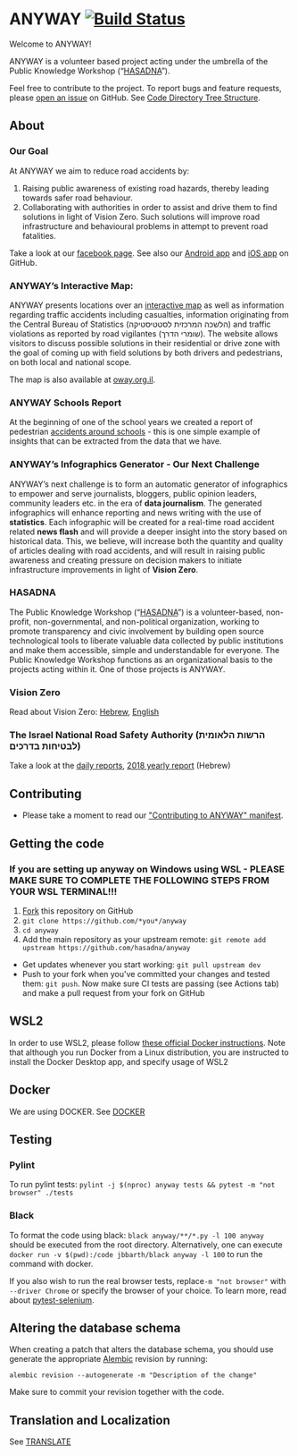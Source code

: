 ANYWAY [![Build Status](https://github.com/hasadna/anyway/workflows/Tests/badge.svg)](https://github.com/hasadna/anyway/actions?query=workflow%3ATests)
======

Welcome to ANYWAY!

ANYWAY is a volunteer based project acting under the umbrella of the Public Knowledge Workshop (“[HASADNA](https://www.hasadna.org.il/about-us/)”).

Feel free to contribute to the project. To report bugs and feature requests, please [open an issue](https://github.com/hasadna/anyway/issues) on GitHub. See [Code Directory Tree Structure](docs/CODE.md).


About
-----------------------

### Our Goal

At ANYWAY we aim to reduce road accidents by: 
1. Raising public awareness of existing road hazards, thereby leading towards safer road behaviour.
1. Collaborating with authorities in order to assist and drive them to find solutions in light of Vision Zero. Such solutions will improve road infrastructure and behavioural problems in attempt to prevent road fatalities.

Take a look at our [facebook page](https://www.facebook.com/anywayisrael). See also our [Android app](https://github.com/samuelregev/anywayAndroidApp/) and [iOS app](https://github.com/hasadna/Anyway-iOS/) on GitHub.


### ANYWAY’s Interactive Map:

ANYWAY presents locations over an [interactive map](https://www.anyway.co.il/) as well as information regarding traffic accidents including casualties, information originating from the Central Bureau of Statistics (הלשכה המרכזית לסטטיסטיקה) and traffic violations as reported by road vigilantes (שומרי הדרך). The website allows visitors to discuss possible solutions in their residential or drive zone with the goal of coming up with field solutions by both drivers and pedestrians, on both local and national scope.

The map is also available at [oway.org.il](https://www.oway.org.il/).


### ANYWAY Schools Report

At the beginning of one of the school years we created a report of pedestrian [accidents around schools](https://reports.anyway.co.il/accidents_around_schools) - this is one simple example of insights that can be extracted from the data that we have.


### ANYWAY’s Infographics Generator - Our Next Challenge

ANYWAY’s next challenge is to form an automatic generator of infographics to empower and serve journalists, bloggers, public opinion leaders, community leaders etc. in the era of **data journalism**. The generated infographics will enhance reporting and news writing with the use of **statistics**. Each infographic will be created for a real-time road accident related **news flash** and will provide a deeper insight into the story based on historical data. This, we believe, will increase both the quantity and quality of articles dealing with road accidents, and will result in raising public awareness and creating pressure on decision makers to initiate infrastructure improvements in light of **Vision Zero**.


### HASADNA

The Public Knowledge Workshop (“[HASADNA](https://www.hasadna.org.il/about-us/)”) is a volunteer-based, non-profit, non-governmental, and non-political organization, working to promote transparency and civic involvement by building open source technological tools to liberate valuable data collected by public institutions and make them accessible, simple and understandable for everyone.
The Public Knowledge Workshop functions as an organizational basis to the projects acting within it. One of those projects is ANYWAY.


### Vision Zero

Read about Vision Zero: [Hebrew](https://ecowiki.org.il/wiki/%D7%97%D7%96%D7%95%D7%9F_%D7%90%D7%A4%D7%A1_%D7%94%D7%A8%D7%95%D7%92%D7%99%D7%9D_%D7%91%D7%AA%D7%90%D7%95%D7%A0%D7%95%D7%AA_%D7%93%D7%A8%D7%9B%D7%99%D7%9D), [English](https://en.wikipedia.org/wiki/Vision_Zero) 


### The Israel National Road Safety Authority (הרשות הלאומית לבטיחות בדרכים)

Take a look at the [daily reports](https://www.gov.il/he/Departments/General/daily_report), [2018 yearly report](https://www.gov.il/BlobFolder/reports/trends_2018/he/research_megamot_2018.pdf) (Hebrew)


Contributing
-----------------------
* Please take a moment to read our ["Contributing to ANYWAY" manifest](docs/CONTRIBUTING.md).

## Getting the code

### If you are setting up anyway on Windows using WSL - PLEASE MAKE SURE TO COMPLETE THE FOLLOWING STEPS FROM YOUR WSL TERMINAL!!!

1. [Fork](https://github.com/hasadna/anyway/fork) this repository on GitHub
1. `git clone https://github.com/*you*/anyway`
1. `cd anyway`
1. Add the main repository as your upstream remote: `git remote add upstream https://github.com/hasadna/anyway`

* Get updates whenever you start working: `git pull upstream dev`
* Push to your fork when you've committed your changes and tested them: `git push`. Now make sure CI tests are passing (see Actions tab) and make a pull request from your fork on GitHub

## WSL2

In order to use WSL2, please follow [these official Docker instructions](https://docs.docker.com/desktop/windows/wsl/). Note that although you run Docker from a Linux distribution, you are instructed to install the Docker Desktop app, and specify usage of WSL2

## Docker
We are using DOCKER. See [DOCKER](docs/DOCKER.md)

## Testing
### Pylint
To run pylint tests: `pylint -j $(nproc) anyway tests && pytest -m "not browser" ./tests`
### Black
To format the code using black: `black anyway/**/*.py -l 100 anyway` should be executed from the root directory.
Alternatively, one can execute `docker run -v $(pwd):/code jbbarth/black anyway -l 100` to run the command with docker.
        
If you also wish to run the real browser tests, replace`-m "not browser"` with `--driver Chrome` or specify the browser of your choice. To learn more, read about [pytest-selenium](http://pytest-selenium.readthedocs.io/en/latest/user_guide.html#specifying-a-browser).

## Altering the database schema
When creating a patch that alters the database schema, you should use generate the appropriate
[Alembic](http://alembic.zzzcomputing.com/en/latest/index.html) revision by running:

``` shell
alembic revision --autogenerate -m "Description of the change"
```

Make sure to commit your revision together with the code.

## Translation and Localization
See [TRANSLATE](docs/TRANSLATE.md)
